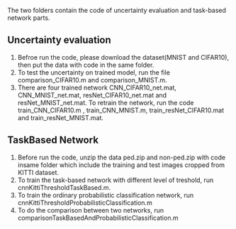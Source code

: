 

The two folders contain the code of uncertainty evaluation and task-based network parts.

## Uncertainty evaluation 
1. Befroe run the code, please download the dataset(MNIST and CIFAR10), then put the data with code in the same folder.
2. To test the uncertainty on trained model, run the file comparison_CIFAR10.m and comparison_MNIST.m.
3. There are four trained network CNN_CIFAR10_net.mat, CNN_MNIST_net.mat, resNet_CIFAR10_net.mat and resNet_MNIST_net.mat. To retrain the network, run the code train_CNN_CIFAR10.m
, train_CNN_MNIST.m, train_resNet_CIFAR10.mat and train_resNet_MNIST.mat.

## TaskBased Network
1. Before run the code, unzip the data ped.zip and non-ped.zip with code insame folder which include the training and test images cropped from KITTI dataset.
2. To train the task-based network with different level of treshold, run cnnKittiThresholdTaskBased.m.
3. To train the ordinary probabilistic classification network, run cnnKittiThresholdProbabilisticClassification.m
4. To do the comparison between two networks, run comparisonTaskBasedAndProbabilisticClassification.m


